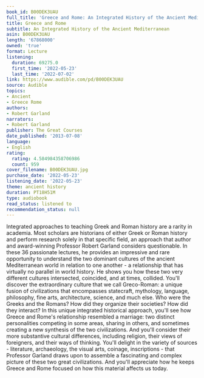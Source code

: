 ```yaml
---
book_id: B00DEK3UAU
full_title: 'Greece and Rome: An Integrated History of the Ancient Mediterranean'
title: Greece and Rome
subtitle: An Integrated History of the Ancient Mediterranean
asin: B00DEK3UAU
length: '67868000'
owned: 'true'
format: Lecture
listening:
  duration: 69275.0
  first_time: '2022-05-23'
  last_time: '2022-07-02'
link: https://www.audible.com/pd/B00DEK3UAU
source: Audible
topics:
- Ancient
- Greece Rome
authors:
- Robert Garland
narrators:
- Robert Garland
publisher: The Great Courses
date_published: '2013-07-08'
language:
- English
rating:
  rating: 4.584984358706986
  count: 959
cover_filename: B00DEK3UAU.jpg
purchase_date: '2022-05-23'
listening_date: '2022-05-23'
theme: ancient history
duration: PT18H51M
type: audiobook
read_status: listened to
recommendation_status: null
---
```

Integrated approaches to teaching Greek and Roman history are a rarity in academia. Most scholars are historians of either Greek or Roman history and perform research solely in that specific field, an approach that author and award-winning Professor Robert Garland considers questionable.
In these 36 passionate lectures, he provides an impressive and rare opportunity to understand the two dominant cultures of the ancient Mediterranean world in relation to one another - a relationship that has virtually no parallel in world history. He shows you how these two very different cultures intersected, coincided, and at times, collided.
You'll discover the extraordinary culture that we call Greco-Roman: a unique fusion of civilizations that encompasses statecraft, mythology, language, philosophy, fine arts, architecture, science, and much else. Who were the Greeks and the Romans? How did they organize their societies? How did they interact?
In this unique integrated historical approach, you'll see how Greece and Rome's relationship resembled a marriage: two distinct personalities competing in some areas, sharing in others, and sometimes creating a new synthesis of the two civilizations. And you'll consider their more substantive cultural differences, including religion, their views of foreigners, and their ways of thinking.
You'll delight in the variety of sources - literature, archaeology, the visual arts, coinage, inscriptions - that Professor Garland draws upon to assemble a fascinating and complex picture of these two great civilizations. And you'll appreciate how he keeps Greece and Rome focused on how this material affects us today.
